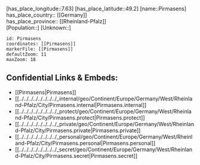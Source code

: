 ﻿---
location: [49.2,7.63] 
mapzoom: [7,12] 
mapmarker: city 
type: City
tags:
- geo/City


SpocWebEntityId: 33383
isDeleted: false
confidential: public

---
[has_place_longitude::7.63] 
[has_place_latitude::49.2] 
[name::Pirmasens] 
has_place_country:: [[Germany]]  
has_place_province:: [[Rheinland-Pfalz]]  
[Population::] 
[Unknown::] 


```leaflet
id: Pirmasens
coordinates: [[Pirmasens]] 
markerFile: [[Pirmasens]] 
defaultZoom: 11 
maxZoom: 18
```


## Confidential Links & Embeds: 
- [[Pirmasens|Pirmasens]]  
- [[../../../../../../../../_internal/geo/Continent/Europe/Germany/West/Rheinland-Pfalz/City/Pirmasens.internal|Pirmasens.internal]] 
- [[../../../../../../../../_protect/geo/Continent/Europe/Germany/West/Rheinland-Pfalz/City/Pirmasens.protect|Pirmasens.protect]] 
- [[../../../../../../../../_private/geo/Continent/Europe/Germany/West/Rheinland-Pfalz/City/Pirmasens.private|Pirmasens.private]] 
- [[../../../../../../../../_personal/geo/Continent/Europe/Germany/West/Rheinland-Pfalz/City/Pirmasens.personal|Pirmasens.personal]] 
- [[../../../../../../../../_secret/geo/Continent/Europe/Germany/West/Rheinland-Pfalz/City/Pirmasens.secret|Pirmasens.secret]] 
